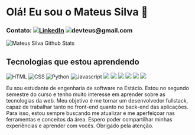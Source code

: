 # Olá! Eu sou o Mateus Silva 👋
### Contato: [![LinkedIn](https://img.shields.io/badge/LinkedIn-0077B5?style=for-the-badge&logo=linkedin&logoColor=white)](https://www.linkedin.com/in/devteus/)      ![devteus@gmail.com](https://img.shields.io/badge/(Devteus1910@gmail.com)-D14836?style=for-the-badge&logo=gmail&logoColor=white)
![Mateus Silva Github Stats](https://github-readme-stats.vercel.app/api?username=Devteus11&show_icons=true&theme=gotham)
## Tecnologias que estou aprendendo
![HTML](https://img.shields.io/badge/HTML-239120?style=for-the-badge&logo=html5&logoColor=white) ![CSS](https://img.shields.io/badge/CSS-239120?&style=for-the-badge&logo=css3&logoColor=white) ![Python](https://img.shields.io/badge/Python-3776AB?style=for-the-badge&logo=python&logoColor=white) ![Javascript](https://img.shields.io/badge/JavaScript-F7DF1E?style=for-the-badge&logo=javascript&logoColor=black)
![](https://img.shields.io/badge/TypeScript-007ACC?style=for-the-badge&logo=typescript&logoColor=white) ![](https://img.shields.io/badge/Sass-CC6699?style=for-the-badge&logo=sass&logoColor=white) ![](https://img.shields.io/badge/PHP-777BB4?style=for-the-badge&logo=php&logoColor=white) ![](https://img.shields.io/badge/React-20232A?style=for-the-badge&logo=react&logoColor=61DAFB)
![](https://img.shields.io/badge/AngularJS-E23237?style=for-the-badge&logo=angularjs&logoColor=white) ![](https://img.shields.io/badge/Bootstrap-563D7C?style=for-the-badge&logo=bootstrap&logoColor=white)

Eu sou estudante de engenharia de software na Estácio. Estou no segundo semestre do curso e tenho muito interesse em aprender sobre as tecnologias da web. Meu objetivo é me tornar um desenvolvedor fullstack, capaz de trabalhar tanto no front-end quanto no back-end das aplicações. Para isso, estou sempre buscando me atualizar e me aperfeiçoar nas ferramentas e conceitos da área. Espero poder compartilhar minhas experiências e aprender com vocês. Obrigado pela atenção.
